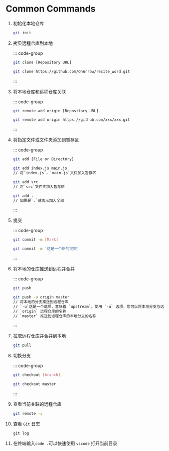 # Common Commands

1. 初始化本地仓库

   ```bash
   git init
   ```

2. 拷贝远程仓库到本地

   ::: code-group

   ```bash [Syntax]
   git clone [Repository URL]
   ```

   ```bash [Example]
   git clone https://github.com/OnArrow/recite_word.git
   ```

   :::

3. 将本地仓库和远程仓库关联

   ::: code-group

   ```bash [Syntax]
   git remote add origin [Repository URL]
   ```

   ```bash [Example]
   git remote add origin https://github.com/xxx/xxx.git
   ```

   :::

4. 将指定文件或文件夹添加到暂存区

   ::: code-group

   ```bash [Syntax]
   git add [File or Directory]
   ```

   ```bash [Example]
   git add index.js main.js
   // 将`index.js`，`main.js`文件加入暂存区

   git add src
   // 将`src`文件夹加入暂存区

   git add .
   // 如果是`.`就表示加入全部
   ```

   :::

5. 提交

   ::: code-group

   ```bash [Syntax]
   git commit -m [Mark]
   ```

   ```bash [Example]
   git commit -m '这是一个新的提交'
   ```

   :::

6. 将本地的仓库推送到远程并合并

   ::: code-group

   ```bash [Syntax]
   git push
   ```

   ```bash [Example]
   git push -u origin master
   // 将本地的分支推送到远程仓库
   // `-u`这是一个选项，意味着 `upstream`。使用 `-u` 选项，您可以将本地分支与远程分支关联起来，这样以后在没有指定远程分支的情况下，`Git`将会自动地将本地分支推送到关联的远程分支
   // `origin` 远程仓库的名称
   // `master` 推送到远程仓库的本地分支的名称
   ```

   :::

7. 拉取远程仓库并合并到本地

   ```bash
   git pull
   ```

8. 切换分支

   ::: code-group

   ```bash [Syntax]
   git checkout [branch]
   ```

   ```bash [Example]
   git checkout master
   ```

   :::

9. 查看当前关联的远程仓库

   ```bash
   git remote -v
   ```

10. 查看 `Git` 日志

    ```
    git log
    ```

11. 在终端输入`code .`可以快速使用 `vscode` 打开当前目录
